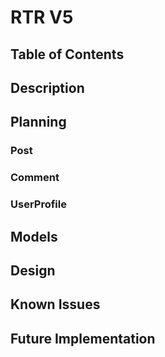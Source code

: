 # RTR V5

## Table of Contents

## Description

## Planning

### Post

### Comment

### UserProfile

## Models

## Design

## Known Issues

## Future Implementation

